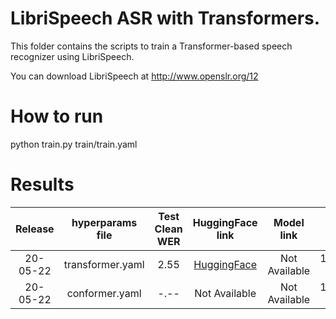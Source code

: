 # LibriSpeech ASR with Transformers.
This folder contains the scripts to train a Transformer-based speech recognizer
using LibriSpeech.

You can download LibriSpeech at http://www.openslr.org/12


# How to run
python train.py train/train.yaml

# Results

| Release | hyperparams file | Test Clean WER | HuggingFace link | Model link | GPUs |
|:-------------:|:---------------------------:| :-----:| :-----:| :-----:| :--------:|
| 20-05-22 | transformer.yaml | 2.55 | [HuggingFace](https://huggingface.co/speechbrain/asr-transformer-transformerlm-librispeech) | Not Available | 1xV100 32GB |
| 20-05-22 | conformer.yaml | -.-- | Not Available | Not Available | 1xV100 32GB |
